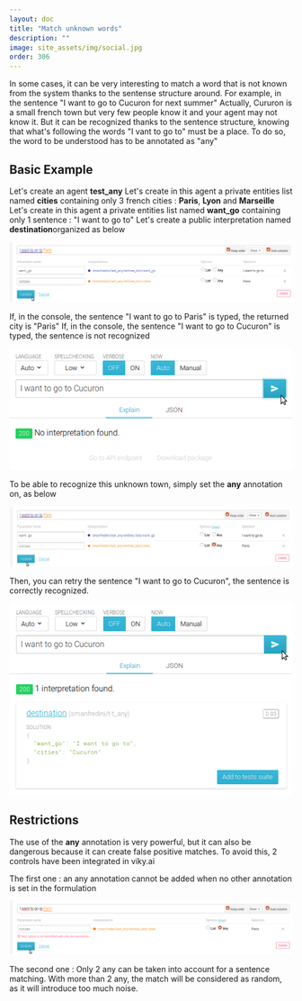 ```yaml
---
layout: doc
title: "Match unknown words"
description: ""
image: site_assets/img/social.jpg
order: 306
---
```


In some cases, it can be very interesting to match a word that is not known from the system thanks to the sentense structure around.
For example, in the sentence "I want to go to Cucuron for next summer"
Actually, Cururon is a small french town but very few people know it and your agent may not know it. But it can be recognized thanks to the sentence structure, knowing that what's following the words "I vant to go to" must be a place.
To do so, the word to be understood has to be annotated as "any"

## Basic Example

Let's create an agent **test_any**
Let's create in this agent a private entities list named **cities** containing only 3 french cities : **Paris**, **Lyon** and **Marseille**
Let's create in this agent a private entities list named **want_go** containing only 1 sentence : "I want to go to"
Let's create a public interpretation named **destination**organized as below

![Any not set](img/any/any_not_set.png "Interpretation without any")

If, in the console, the sentence "I want to go to Paris" is typed, the returned city is "Paris"
If, in the console, the sentence "I want to go to Cucuron" is typed, the sentence is not recognized

![Word not recognized](img/any/cucuron_not_recognized.png "The unknown word is not recognized by the agent")

To be able to recognize this unknown town, simply set the **any** annotation on, as below

![Any set](img/any/any_set.png "Interpretation with any")

Then, you can retry the sentence "I want to go to Cucuron", the sentence is correctly recognized.

![Word recognized](img/any/cucuron_recognized.png "The unknown word is recognized by the agent")


## Restrictions

The use of the **any** annotation is very powerful, but it can also be dangerous because it can create false positive matches.
To avoid this, 2 controls have been integrated in viky.ai

The first one : an any annotation cannot be added when no other annotation is set in the formulation

![Any not available](img/any/any_not_available.png "Any not available when no other annotation is made")

The second one : Only 2 any can be taken into account for a sentence matching. With more than 2 any, the match will be considered as random, as it will introduce too much noise.

